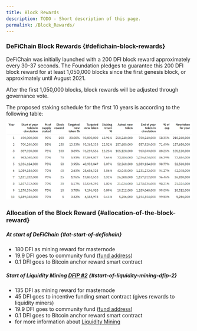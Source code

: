 ```yaml
---
title: Block Rewards
description: TODO - Short description of this page.
permalink: /Block_Rewards/
---
```


### DeFiChain Block Rewards {#defichain-block-rewards}

DeFiChain was initially launched with a 200 DFI block reward approximately every 30-37 seconds. The Foundation pledges to guarantee this 200 DFI block reward for at least 1,050,000 blocks since the first genesis block, or approximately until August 2021.

After the first 1,050,000 blocks, block rewards will be adjusted through governance vote.

The proposed staking schedule for the first 10 years is according to the following table:

![Proposed staking Schedule](../media/Stakingrewards.jpg)

### Allocation of the Block Reward {#allocation-of-the-block-reward}

##### At start of DeFiChain {#at-start-of-defichain}

- 180 DFI as mining reward for masternode
- 19.9 DFI goes to community fund ([fund address](https://explorer.defichain.io/#/DFI/mainnet/address/dZcHjYhKtEM88TtZLjp314H2xZjkztXtRc))
- 0.1 DFI goes to Bitcoin anchor reward smart contract

##### Start of Liquidity Mining [DFIP \#2](https://github.com/DeFiCh/dfips/issues/2) {#start-of-liquidity-mining-dfip-2}

- 135 DFI as mining reward for masternode
- 45 DFI goes to incentive funding smart contract (gives rewards to liquidity miners)
- 19.9 DFI goes to community fund ([fund address](https://explorer.defichain.io/#/DFI/mainnet/address/dZcHjYhKtEM88TtZLjp314H2xZjkztXtRc))
- 0.1 DFI goes to Bitcoin anchor reward smart contract
- for more information about [Liquidity Mining](./Liquidity_Mining.md)